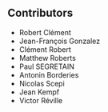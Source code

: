 Contributors
------------


- Robert Clément
- Jean-François Gonzalez
- Clément Robert
- Matthew Roberts
- Paul SEGRETAIN
- Antonin Borderies
- Nicolas Scepi
- Jean Kempf
- Victor Réville

